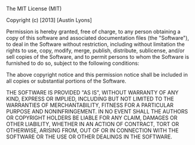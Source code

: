 The MIT License (MIT)

Copyright (c) [2013] [Austin Lyons]

Permission is hereby granted, free of charge, to any person obtaining a
copy of
this software and associated documentation files (the "Software"), to
deal in
the Software without restriction, including without limitation the
rights to
use, copy, modify, merge, publish, distribute, sublicense, and/or sell
copies of
the Software, and to permit persons to whom the Software is furnished to
do so,
subject to the following conditions:

The above copyright notice and this permission notice shall be included
in all
copies or substantial portions of the Software.

THE SOFTWARE IS PROVIDED "AS IS", WITHOUT WARRANTY OF ANY KIND, EXPRESS
OR
IMPLIED, INCLUDING BUT NOT LIMITED TO THE WARRANTIES OF MERCHANTABILITY,
FITNESS
FOR A PARTICULAR PURPOSE AND NONINFRINGEMENT. IN NO EVENT SHALL THE
AUTHORS OR
COPYRIGHT HOLDERS BE LIABLE FOR ANY CLAIM, DAMAGES OR OTHER LIABILITY,
WHETHER
IN AN ACTION OF CONTRACT, TORT OR OTHERWISE, ARISING FROM, OUT OF OR IN
CONNECTION WITH THE SOFTWARE OR THE USE OR OTHER DEALINGS IN THE
SOFTWARE.

        
          
